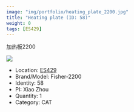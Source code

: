 ```yaml
---
image: "img/portfolio/heating_plate_2200.jpg"
title: "Heating plate (ID: 58)"
weight: 0
tags: [ES429]
---
```


加热板2200

<!--more-->

![](../../img/portfolio/heating_plate_2200.jpg)

- Location: [ES429](../../tags/ES429)
- Brand/Model: Fisher-2200
- Identity: 58
- PI: Xiao Zhou
- Quantity: 1
- Category: CAT






